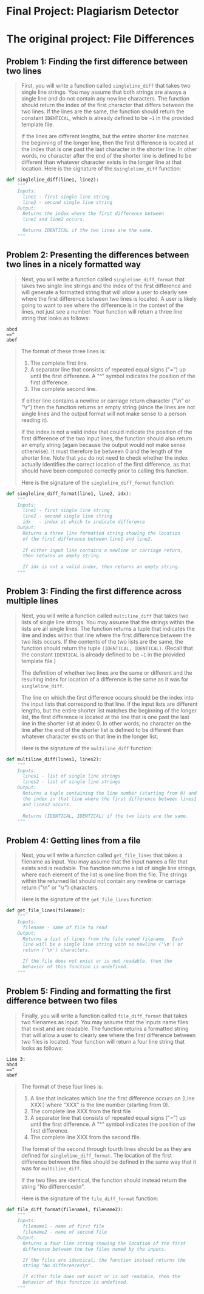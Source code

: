 # Final Project: Plagiarism Detector


# The original project: File Differences

## Problem 1: Finding the first difference between two lines

>First, you will write a function called `singleline_diff` that takes two single line strings. You may assume that both strings are always a single line and do not contain any newline characters. The function should return the index of the first character that differs between the two lines.  If the lines are the same, the function should return the constant `IDENTICAL`, which is already defined to be `−1` in the provided template file.
>
>If the lines are different lengths, but the entire shorter line matches the beginning of the longer line, then the first difference is located at the index that is one past the last character in the shorter line. In other words, no character after the end of the shorter line is defined to be different than whatever character exists in the longer line at that location.
>Here is the signature of the s`singleline_diff` function:

```python
def singleline_diff(line1, line2):
    """
    Inputs:
      line1 - first single line string
      line2 - second single line string
    Output:
      Returns the index where the first difference between 
      line1 and line2 occurs.

      Returns IDENTICAL if the two lines are the same.
    """
```

## Problem 2: Presenting the differences between two lines in a nicely formatted way

>Next, you will write a function called `singleline_diff_format` that takes two single line strings and the index of the first difference and will generate a formatted string that will allow a user to clearly see where the first difference between two lines is located. A user is likely going to want to see where the difference is in the context of the lines, not just see a number. Your function will return a three line string that looks as follows:
```
abcd
==^
abef
```
>The format of these three lines is:
>1. The complete first line.
>2. A separator line that consists of repeated equal signs ("=") up until the first difference. A "^" symbol indicates the position of the first difference.
>3. The complete second line.
>
>If either line contains a newline or carriage return character ("\n" or "\r") then the function returns an empty string (since the lines are not single lines and the output format will not make sense to a person reading it).
>
>If the index is not a valid index that could indicate the position of the first difference of the two input lines, the function should also return an empty string (again because the output would not make sense otherwise).  It must therefore be between 0 and the length of the shorter line. Note that you do not need to check whether the index actually identifies the correct location of the first difference, as that should have been computed correctly prior to calling this function.
>
>Here is the signature of the `singleline_diff_format` function:

```python
def singleline_diff_format(line1, line2, idx):
    """
    Inputs:
      line1 - first single line string
      line2 - second single line string
      idx   - index at which to indicate difference
    Output:
      Returns a three line formatted string showing the location
      of the first difference between line1 and line2.
      
      If either input line contains a newline or carriage return, 
      then returns an empty string.

      If idx is not a valid index, then returns an empty string.
    """
```

## Problem 3: Finding the first difference across multiple lines

>Next, you will write a function called `multiline_diff` that takes two lists of single line strings. You may assume that the strings within the lists are all single lines. The function returns a tuple that indicates the line and index within that line where the first difference between the two lists occurs.  If the contents of the two lists are the same, the function should return the tuple `(IDENTICAL, IDENTICAL)`.  (Recall that the constant `IDENTICAL` is already defined to be `−1` in the provided template file.)
>
>The definition of whether two lines are the same or different and the resulting index for location of a difference is the same as it was for `singleline_diff`.
>
>The line on which the first difference occurs should be the index into the input lists that correspond to that line. If the input lists are different lengths, but the entire shorter list matches the beginning of the longer list, the first difference is located at the line that is one past the last line in the shorter list at index 0.  In other words, no character on the line after the end of the shorter list is defined to be different than whatever character exists on that line in the longer list.
>
>Here is the signature of the `multiline_diff` function:

```python
def multiline_diff(lines1, lines2):
    """
    Inputs:
      lines1 - list of single line strings
      lines2 - list of single line strings
    Output:
      Returns a tuple containing the line number (starting from 0) and
      the index in that line where the first difference between lines1
      and lines2 occurs.
      
      Returns (IDENTICAL, IDENTICAL) if the two lists are the same.
    """
```

## Problem 4: Getting lines from a file

>Next, you will write a function called `get_file_lines` that takes a filename as input. You may assume that the input names a file that exists and is readable. The function returns a list of single line strings, where each element of the list is one line from the file. The strings within the returned list should not contain any newline or carriage return ("\n" or "\r") characters.
>
>Here is the signature of the `get_file_lines` function:

```python
def get_file_lines(filename):
    """
    Inputs:
      filename - name of file to read
    Output:
      Returns a list of lines from the file named filename.  Each
      line will be a single line string with no newline ('\n') or 
      return ('\r') characters.

      If the file does not exist or is not readable, then the
      behavior of this function is undefined.
    """
```

## Problem 5: Finding and formatting the first difference between two files

>Finally, you will write a function called `file_diff_format` that takes two filenames as input. You may assume that the inputs name files that exist and are readable. The function returns a formatted string that will allow a user to clearly see where the first difference between two files is located. Your function will return a four line string that looks as follows:
```
Line 3:
abcd
==^
abef
```
>The format of these four lines is:
>1. A line that indicates which line the first difference occurs on (Line XXX:) where "XXX" is the line number (starting from 0).
>2. The complete line XXX from the first file
>3. A separator line that consists of repeated equal signs ("=") up until the first difference. A "^" symbol indicates the position of the first difference.
>4. The complete line XXX from the second file.
>
>The format of the second through fourth lines should be as they are defined for `singleline_diff_format`. The location of the first difference between the files should be defined in the same way that it was for `multiline_diff`.
>
>If the two files are identical, the function should instead return the string "No differences\n".
>
>Here is the signature of the `file_diff_format` function:

```python
def file_diff_format(filename1, filename2):
    """
    Inputs:
      filename1 - name of first file
      filename2 - name of second file
    Output:
      Returns a four line string showing the location of the first
      difference between the two files named by the inputs.

      If the files are identical, the function instead returns the
      string "No differences\n".

      If either file does not exist or is not readable, then the
      behavior of this function is undefined.
    """
```


